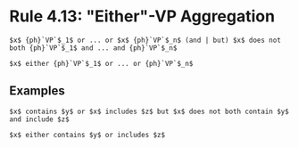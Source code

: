 Rule 4.13: "Either"-VP Aggregation
==================================


```{rewrite-rule}
$x$ {ph}`VP`$_1$ or ... or $x$ {ph}`VP`$_n$ (and | but) $x$ does not both {ph}`VP`$_1$ and ... and {ph}`VP`$_n$

$x$ either {ph}`VP`$_1$ or ... or {ph}`VP`$_n$
```

Examples
--------

```{rewrite-rule}
$x$ contains $y$ or $x$ includes $z$ but $x$ does not both contain $y$ and include $z$

$x$ either contains $y$ or includes $z$
```


